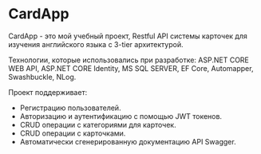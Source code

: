 # CardApp
CardApp - это мой учебный проект, Restful API системы карточек для изучения английского языка c 3-tier архитектурой.

Технологии, которые использовались при разработке: ASP.NET CORE WEB API, ASP.NET CORE Identity, MS SQL SERVER, 
EF Core, Automapper, Swashbuckle, NLog.

Проект поддерживает:
- Регистрацию пользователей.
- Авторизацию и аутентификацию с помощью JWT токенов.
- CRUD операции с категориями для карточек.
- CRUD операции с карточками.
- Автоматически сгенерированную документацию API Swagger.
